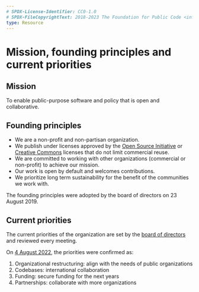 ```yaml
---
# SPDX-License-Identifier: CC0-1.0
# SPDX-FileCopyrightText: 2018-2023 The Foundation for Public Code <info@publiccode.net>
type: Resource
---
```


# Mission, founding principles and current priorities

## Mission

To enable public-purpose software and policy that is open and collaborative.

## Founding principles

* We are a non-profit and non-partisan organization.
* We publish under licenses approved by the [Open Source Initiative](https://opensource.org/licenses) or [Creative Commons](https://creativecommons.org/licenses/) licenses that do not limit commercial reuse.
* We are committed to working with other organizations (commercial or non-profit) to achieve our mission.
* Our work is open by default and welcomes contributions.
* We prioritize long term sustainability for the benefit of the communities we work with.

The founding principles were adopted by the board of directors on 23 August 2019.

## Current priorities

The current priorities of the organization are set
by the [board of directors](governance-model.md)
and reviewed every meeting.

On [4 August 2022](board-of-directors-meetings/2022-08-04-minutes.md),
the priorities were confirmed as:

1. Organizational restructuring: align with the needs of public organizations
1. Codebases: international collaboration
1. Funding: secure funding for the next years
1. Partnerships: collaborate with more organizations
